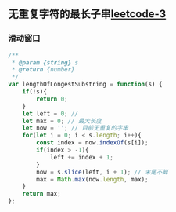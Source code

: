 ## 无重复字符的最长子串[leetcode-3](https://leetcode-cn.com/problems/longest-substring-without-repeating-characters/)

### 滑动窗口
```js
/**
 * @param {string} s
 * @return {number}
 */
var lengthOfLongestSubstring = function(s) {
    if(!s){
        return 0;
    }
    let left = 0; // 
    let max = 0; // 最大长度
    let now = ''; // 目前无重复的字串
    for(let i = 0; i < s.length; i++){
        const index = now.indexOf(s[i]);
        if(index > -1){
            left += index + 1;
        }
        now = s.slice(left, i + 1); // 末尾不算
        max = Math.max(now.length, max);
    }
    return max;
};
```
